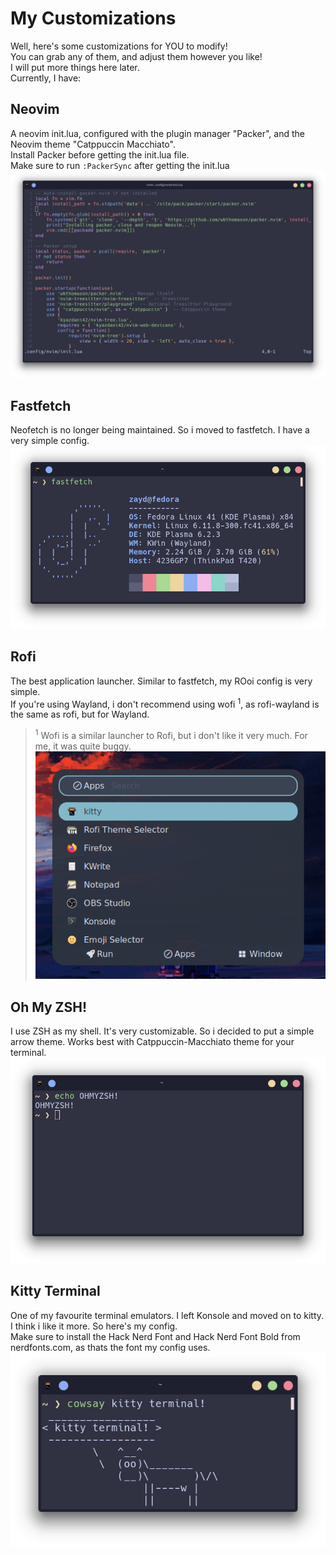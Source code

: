 # My Customizations
Well, here's some customizations for YOU to modify!\
You can grab any of them, and adjust them however you like!\
I will put more things here later.\
Currently, I have:
## Neovim
A neovim init.lua, configured with the plugin manager "Packer", and the Neovim theme "Catppuccin Macchiato".\
Install Packer before getting the init.lua file.\
Make sure to run `:PackerSync` after getting the init.lua
![Neovim](screenshots/neovim.png)
## Fastfetch
Neofetch is no longer being maintained. So i moved to fastfetch. I have a very simple config.
![Fastfetch](screenshots/fastfetch.png)
## Rofi
The best application launcher. Similar to fastfetch, my ROoi config is very simple.\
If you're using Wayland, i don't recommend using wofi <sup>1</sup>, as rofi-wayland is the same as rofi, but for Wayland.
> <sup>1</sup> Wofi is a similar launcher to Rofi, but i don't like it very much. For me, it was quite buggy.
![Rofi](screenshots/rofi.png)
## Oh My ZSH!
I use ZSH as my shell. It's very customizable. So i decided to put a simple arrow theme. Works best with Catppuccin-Macchiato theme for your terminal.
![OhMyZSH](screenshots/ohmyzsh.png)
## Kitty Terminal
One of my favourite terminal emulators. I left Konsole and moved on to kitty. I think i like it more. So here's my config.\
Make sure to install the Hack Nerd Font and Hack Nerd Font Bold from nerdfonts.com, as thats the font my config uses.
![kitty](screenshots/kitty.png)
